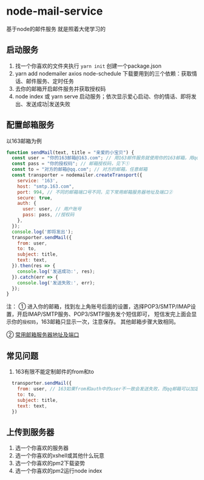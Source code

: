 # node-mail-service
基于node的邮件服务
就是照着大佬学习的

## 启动服务
1. 找一个你喜欢的文件夹执行 `yarn init` 创建一个package.json
2. yarn add nodemailer axios node-schedule 下载要用到的三个依赖：获取情话、邮件服务、定时任务
3. 去你的邮箱开启邮件服务并获取授权码
4. node index 或 yarn serve 启动服务；依次显示爱心启动、你的情话、即将发出、发送成功|发送失败

## 配置邮箱服务

以163邮箱为例
```js
function sendMail(text, title = "亲爱的小宝贝") {
  const user = "你的163邮箱@163.com"; // 用163邮件服务就使用你的163邮箱，用qq邮件服务就用qq邮箱
  const pass = "你的授权码"; // 邮箱授权码，见下①
  const to = "对方的邮箱@qq.com"; // 对方的邮箱，任意邮箱
  const transporter = nodemailer.createTransport({
    service: '163',
    host: "smtp.163.com",
    port: 994, // 不同的邮箱端口号不同，见下常用邮箱服务器地址及端口②
    secure: true,
    auth: {
      user: user, // 用户账号
      pass: pass, //授权码
    },
  });
  console.log('即将发出');
  transporter.sendMail({
    from: user,
    to: to,
    subject: title,
    text: text,
  }).then(res => {
    console.log('发送成功:', res);
  }).catch(err => {
    console.log('发送失败:', err);
  });
}
```
注：
① 进入你的邮箱，找到左上角账号后面的设置，选择POP3/SMTP/IMAP设置，开启IMAP/SMTP服务、POP3/SMTP服务发个短信即可，
短信发完上面会显示你的`授权码`，163邮箱只显示一次，注意保存。
  其他邮箱步骤大致相同。

② [常用邮箱服务器地址及端口](https://wenku.baidu.com/view/c42dc4e8f4335a8102d276a20029bd64783e62c1.html)

## 常见问题

1. 163有限不能定制邮件的from和to
```js
  transporter.sendMail({
    from: user, // 163如果from和auth中的user不一致会发送失败，而qq邮箱可以加定制话语`你的爱人${user}`
    to: to,
    subject: title,
    text: text,
  })
```

## 上传到服务器
1. 选一个你喜欢的服务器
2. 选一个你喜欢的xshell或其他什么玩意
3. 选一个你喜欢的pm2下载姿势
4. 选一个你喜欢的pm2运行node index